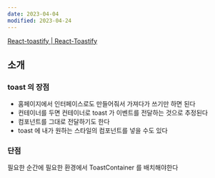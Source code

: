 ```yaml
---
date: 2023-04-04
modified: 2023-04-24
---
```


[React-toastify | React-Toastify](https://fkhadra.github.io/react-toastify/introduction)

## 소개

### toast 의 장점

- 홈페이지에서 인터페이스로도 만들어줘서 가져다가 쓰기만 하면 된다
- 컨테이너를 두면 컨테이너로 toast 가 이벤트를 전달하는 것으로 추정된다
- 컴포넌트를 그대로 전달하기도 한다
- toast 에 내가 원하는 스타일의 컴포넌트를 넣을 수도 있다

### 단점

필요한 순간에 필요한 환경에서 ToastContainer 를 배치해야한다
